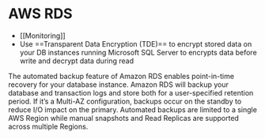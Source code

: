 # AWS RDS

- [[Monitoring]]
- Use ==Transparent Data Encryption (TDE)== to encrypt stored data on your DB instances running Microsoft SQL Server to encrypts data before write and decrypt data during read


The automated backup feature of Amazon RDS enables point-in-time recovery for your database instance. Amazon RDS will backup your database and transaction logs and store both for a user-specified retention period. If it’s a Multi-AZ configuration, backups occur on the standby to reduce I/O impact on the primary. Automated backups are limited to a single AWS Region while manual snapshots and Read Replicas are supported across multiple Regions.
